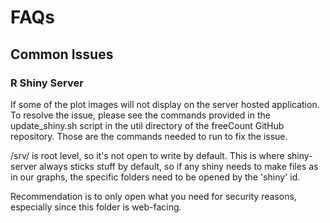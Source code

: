 # FAQs

## Common Issues

### R Shiny Server

If some of the plot images will not display on the server hosted application. To resolve the issue, please see the commands provided in the update_shiny.sh script in the util directory of the freeCount GitHub repository. Those are the commands needed to run to fix the issue. 

/srv/ is root level, so it's not open to write by default. This is where shiny-server always sticks stuff by default, so if any shiny needs to make files as in our graphs, the specific folders need to be opened by the 'shiny' id.

Recommendation is to only open what you need for security reasons, especially since this folder is web-facing.
